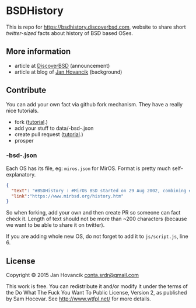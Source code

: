 # BSDHistory

This is repo for https://bsdhistory.discoverbsd.com, website to share short *twitter-sized* facts about history of BSD based OSes.

## More information

* article at [DiscoverBSD](https://discoverbsd.blogspot.com/2015/07/introducing-bsdhistory.html) (announcement)
* article at blog of [Jan Hovancik](https://hovancik.net/blog/2015/07/25/bsdhistory.html) (background)

## Contribute
You can add your own fact via github fork mechanism. They have a really nice tutorials.

* fork ([tutorial](https://help.github.com/articles/fork-a-repo/).)
* add your stuff to data/-bsd-.json
* create pull request ([tutorial](https://help.github.com/articles/creating-a-pull-request/).)
* prosper

### -bsd-.json

Each OS has its file, eg: `miros.json` for MirOS. Format is pretty much self-explanatory.

```json
{
  "text": "#BSDHistory : #MirOS BSD started on 29 Aug 2002, combining #OpenBSD (-current) and #NetBSD (-current) at that time",
  "link":"https://www.mirbsd.org/history.htm"
}

```
So when forking, add your own and then create PR so someone can fact check it. Length of text should not be more than ~200 characters (because we want to be able to share it on twitter).

If you are adding whole new OS, do not forget to add it to `js/script.js`, line 6. 

## License

Copyright © 2015 Jan Hovancik <conta.srdr@gmail.com>

This work is free. You can redistribute it and/or modify it under the
terms of the Do What The Fuck You Want To Public License, Version 2,
as published by Sam Hocevar. See http://www.wtfpl.net/ for more details.
